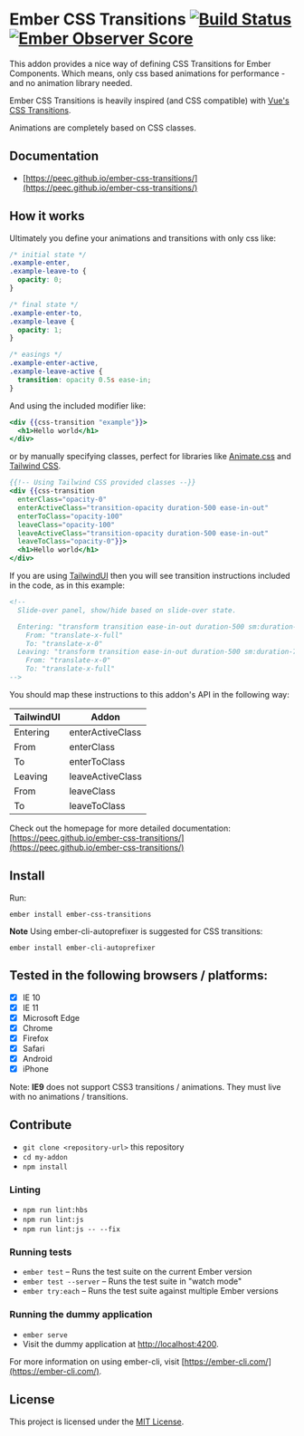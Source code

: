 # Ember CSS Transitions [![Build Status](https://travis-ci.org/peec/ember-css-transitions.svg?branch=master)](https://travis-ci.org/peec/ember-css-transitions) [![Ember Observer Score](https://emberobserver.com/badges/ember-css-transitions.svg)](https://emberobserver.com/addons/ember-css-transitions)

This addon provides a nice way of defining CSS Transitions for Ember Components. Which means, only css based animations for performance - and no animation library needed.

Ember CSS Transitions is heavily inspired (and CSS compatible) with [Vue's CSS Transitions](https://vuejs.org/v2/guide/transitions.html).

Animations are completely based on CSS classes.

## Documentation

- [https://peec.github.io/ember-css-transitions/](https://peec.github.io/ember-css-transitions/)

## How it works

Ultimately you define your animations and transitions with only css like:

```css
/* initial state */
.example-enter,
.example-leave-to {
  opacity: 0;
}

/* final state */
.example-enter-to,
.example-leave {
  opacity: 1;
}

/* easings */
.example-enter-active,
.example-leave-active {
  transition: opacity 0.5s ease-in;
}
```

And using the included modifier like:

```hbs
<div {{css-transition "example"}}>
  <h1>Hello world</h1>
</div>
```

or by manually specifying classes, perfect for libraries like [Animate.css](https://animate.style/) and [Tailwind CSS](https://tailwindcss.com/).

```hbs
{{!-- Using Tailwind CSS provided classes --}}
<div {{css-transition
  enterClass="opacity-0"
  enterActiveClass="transition-opacity duration-500 ease-in-out"
  enterToClass="opacity-100"
  leaveClass="opacity-100"
  leaveActiveClass="transition-opacity duration-500 ease-in-out"
  leaveToClass="opacity-0"}}>
  <h1>Hello world</h1>
</div>
```

If you are using [TailwindUI](https://tailwindui.com) then you will see transition instructions included in the code, as in this example:

```hbs
<!--
  Slide-over panel, show/hide based on slide-over state.

  Entering: "transform transition ease-in-out duration-500 sm:duration-700"
    From: "translate-x-full"
    To: "translate-x-0"
  Leaving: "transform transition ease-in-out duration-500 sm:duration-700"
    From: "translate-x-0"
    To: "translate-x-full"
-->
```

You should map these instructions to this addon's API in the following way:

| TailwindUI | Addon            |
| ---------- | ---------------- |
| Entering   | enterActiveClass |
| From       | enterClass       |
| To         | enterToClass     |
| Leaving    | leaveActiveClass |
| From       | leaveClass       |
| To         | leaveToClass     |

Check out the homepage for more detailed documentation: [https://peec.github.io/ember-css-transitions/](https://peec.github.io/ember-css-transitions/)

## Install

Run:

```
ember install ember-css-transitions
```

**Note** Using ember-cli-autoprefixer is suggested for CSS transitions:

```
ember install ember-cli-autoprefixer
```

## Tested in the following browsers / platforms:

- [x] IE 10
- [x] IE 11
- [x] Microsoft Edge
- [x] Chrome
- [x] Firefox
- [x] Safari
- [x] Android
- [x] iPhone

Note: **IE9** does not support CSS3 transitions / animations. They must live with no animations / transitions.

## Contribute

- `git clone <repository-url>` this repository
- `cd my-addon`
- `npm install`

### Linting

- `npm run lint:hbs`
- `npm run lint:js`
- `npm run lint:js -- --fix`

### Running tests

- `ember test` – Runs the test suite on the current Ember version
- `ember test --server` – Runs the test suite in "watch mode"
- `ember try:each` – Runs the test suite against multiple Ember versions

### Running the dummy application

- `ember serve`
- Visit the dummy application at [http://localhost:4200](http://localhost:4200).

For more information on using ember-cli, visit [https://ember-cli.com/](https://ember-cli.com/).

## License

This project is licensed under the [MIT License](LICENSE.md).
